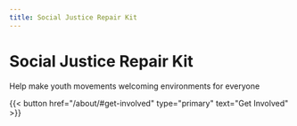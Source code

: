 ```yaml
---
title: Social Justice Repair Kit
---
```

<h1>Social&nbsp;Justice&nbsp;Repair&nbsp;Kit</h1>

<span>Help make youth movements welcoming environments for everyone</span>

{{< button href="/about/#get-involved" type="primary" text="Get Involved" >}}
